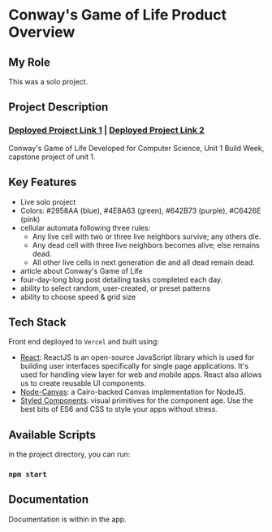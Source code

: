 # Conway's Game of Life Product Overview

## My Role

This was a solo project.

## Project Description

### [Deployed Project Link 1](https://cs-bw.now.sh/)   |   [Deployed Project Link 2](https://www.aquoco.co/erica-ingram/cgol/index.html)

Conway's Game of Life Developed for Computer Science, Unit 1 Build Week, capstone project of unit 1.
## Key Features

- Live solo project
- Colors:  #2958AA (blue), #4E8A63 (green), #642B73 (purple), #C6426E (pink)
- cellular automata following three rules:
  - Any live cell with two or three live neighbors survive; any others die.
  - Any dead cell with three live neighbors becomes alive; else remains dead.
  - All other live cells in next generation die and all dead remain dead.
- article about Conway's Game of Life
- four-day-long blog post detailing tasks completed each day.
- ability to select random, user-created, or preset patterns
- ability to choose speed & grid size

## Tech Stack

Front end deployed to `Vercel` and built using:

- [React](https://reactjs.org/): ReactJS is an open-source JavaScript library which is used for building user interfaces specifically for single page applications. It's used for handling view layer for web and mobile apps. React also allows us to create reusable UI components.
- [Node-Canvas](https://github.com/Automattic/node-canvas):  a Cairo-backed Canvas implementation for NodeJS.
- [Styled Components](https://styled-components.com/):  visual primitives for the component age.  Use the best bits of ES6 and CSS to style your apps without stress.

## Available Scripts 

in the project directory, you can run: 

### `npm start`

## Documentation

Documentation is within in the app.
